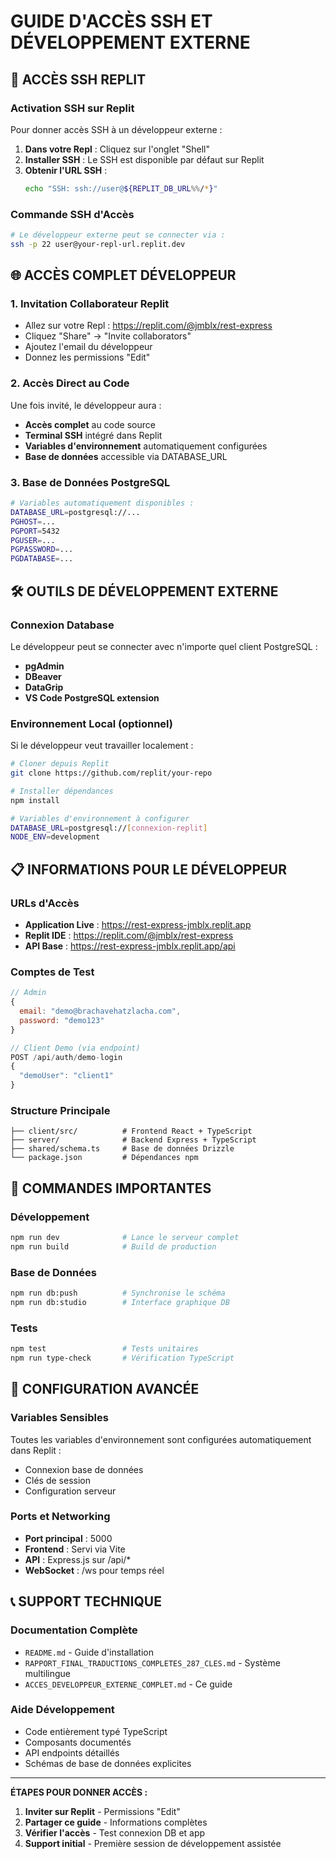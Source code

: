 # GUIDE D'ACCÈS SSH ET DÉVELOPPEMENT EXTERNE

## 🔐 ACCÈS SSH REPLIT

### Activation SSH sur Replit
Pour donner accès SSH à un développeur externe :

1. **Dans votre Repl** : Cliquez sur l'onglet "Shell"
2. **Installer SSH** : Le SSH est disponible par défaut sur Replit
3. **Obtenir l'URL SSH** : 
   ```bash
   echo "SSH: ssh://user@${REPLIT_DB_URL%%/*}"
   ```

### Commande SSH d'Accès
```bash
# Le développeur externe peut se connecter via :
ssh -p 22 user@your-repl-url.replit.dev
```

## 🌐 ACCÈS COMPLET DÉVELOPPEUR

### 1. Invitation Collaborateur Replit
- Allez sur votre Repl : https://replit.com/@jmblx/rest-express
- Cliquez "Share" → "Invite collaborators"
- Ajoutez l'email du développeur
- Donnez les permissions "Edit"

### 2. Accès Direct au Code
Une fois invité, le développeur aura :
- **Accès complet** au code source
- **Terminal SSH** intégré dans Replit
- **Variables d'environnement** automatiquement configurées
- **Base de données** accessible via DATABASE_URL

### 3. Base de Données PostgreSQL
```bash
# Variables automatiquement disponibles :
DATABASE_URL=postgresql://...
PGHOST=...
PGPORT=5432
PGUSER=...
PGPASSWORD=...
PGDATABASE=...
```

## 🛠️ OUTILS DE DÉVELOPPEMENT EXTERNE

### Connexion Database
Le développeur peut se connecter avec n'importe quel client PostgreSQL :
- **pgAdmin**
- **DBeaver** 
- **DataGrip**
- **VS Code PostgreSQL extension**

### Environnement Local (optionnel)
Si le développeur veut travailler localement :

```bash
# Cloner depuis Replit
git clone https://github.com/replit/your-repo

# Installer dépendances
npm install

# Variables d'environnement à configurer
DATABASE_URL=postgresql://[connexion-replit]
NODE_ENV=development
```

## 📋 INFORMATIONS POUR LE DÉVELOPPEUR

### URLs d'Accès
- **Application Live** : https://rest-express-jmblx.replit.app
- **Replit IDE** : https://replit.com/@jmblx/rest-express
- **API Base** : https://rest-express-jmblx.replit.app/api

### Comptes de Test
```javascript
// Admin
{
  email: "demo@brachavehatzlacha.com",
  password: "demo123"
}

// Client Demo (via endpoint)
POST /api/auth/demo-login
{
  "demoUser": "client1"
}
```

### Structure Principale
```
├── client/src/          # Frontend React + TypeScript
├── server/              # Backend Express + TypeScript  
├── shared/schema.ts     # Base de données Drizzle
└── package.json         # Dépendances npm
```

## 🚀 COMMANDES IMPORTANTES

### Développement
```bash
npm run dev              # Lance le serveur complet
npm run build            # Build de production
```

### Base de Données
```bash
npm run db:push          # Synchronise le schéma
npm run db:studio        # Interface graphique DB
```

### Tests
```bash
npm test                 # Tests unitaires
npm run type-check       # Vérification TypeScript
```

## 🔧 CONFIGURATION AVANCÉE

### Variables Sensibles
Toutes les variables d'environnement sont configurées automatiquement dans Replit :
- Connexion base de données
- Clés de session
- Configuration serveur

### Ports et Networking
- **Port principal** : 5000
- **Frontend** : Servi via Vite
- **API** : Express.js sur /api/*
- **WebSocket** : /ws pour temps réel

## 📞 SUPPORT TECHNIQUE

### Documentation Complète
- `README.md` - Guide d'installation
- `RAPPORT_FINAL_TRADUCTIONS_COMPLETES_287_CLES.md` - Système multilingue
- `ACCES_DEVELOPPEUR_EXTERNE_COMPLET.md` - Ce guide

### Aide Développement
- Code entièrement typé TypeScript
- Composants documentés
- API endpoints détaillés
- Schémas de base de données explicites

---

**ÉTAPES POUR DONNER ACCÈS :**

1. **Inviter sur Replit** - Permissions "Edit"
2. **Partager ce guide** - Informations complètes
3. **Vérifier l'accès** - Test connexion DB et app
4. **Support initial** - Première session de développement assistée